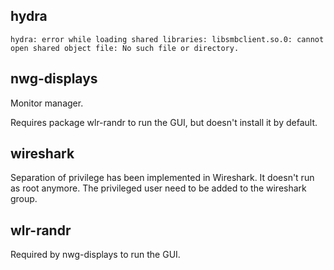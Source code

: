 <!------------------------------------------------------------------------ INFO
# :[/usr/share/ael/dev/packages.md]
# :author        : fantomH @alterEGO Linux
# :created       : 2023-12-19 08:09:06 UTC
# :updated       : 2024-03-29 01:21:14 UTC
# :description   : Packages notes for AEL development.
-->

## hydra

```
hydra: error while loading shared libraries: libsmbclient.so.0: cannot open shared object file: No such file or directory.
```

## nwg-displays

Monitor manager.

Requires package wlr-randr to run the GUI, but doesn't install it by default.

## wireshark

Separation of privilege has been implemented in Wireshark. It doesn't run as root anymore. The privileged user need to be added to the wireshark group.

## wlr-randr

Required by nwg-displays to run the GUI.

<!---------------------------------------------------------- FIN ¯\_(ツ)_/¯ -->
